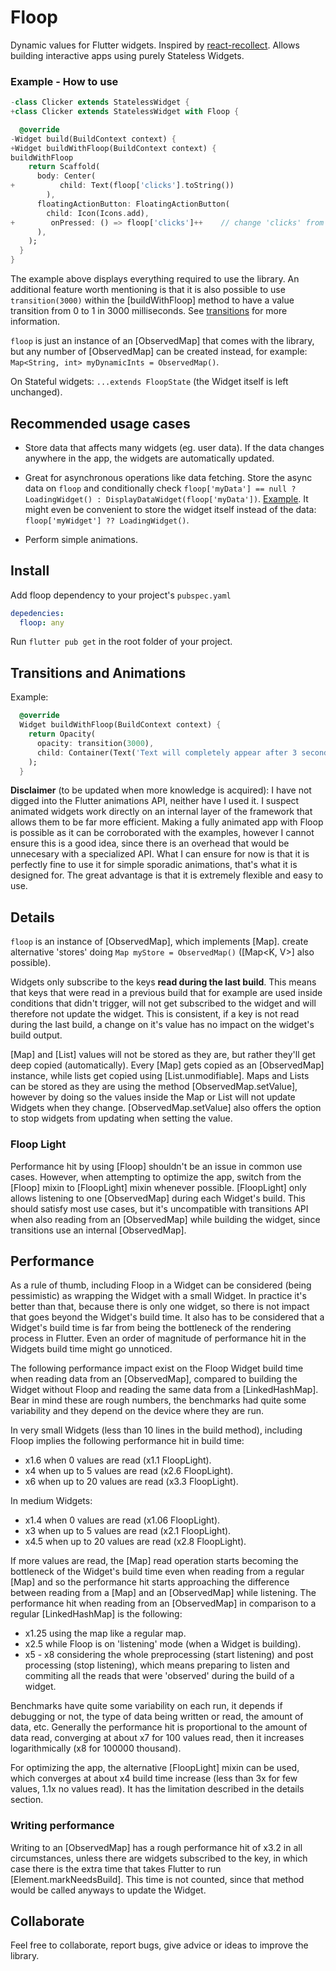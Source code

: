 # Floop

Dynamic values for Flutter widgets. Inspired by [react-recollect](https://github.com/davidgilbertson/react-recollect). Allows building interactive apps using purely Stateless Widgets.

### Example - How to use

```dart
-class Clicker extends StatelessWidget {
+class Clicker extends StatelessWidget with Floop {

  @override
-Widget build(BuildContext context) {
+Widget buildWithFloop(BuildContext context) {
buildWithFloop
    return Scaffold(
      body: Center(
+          child: Text(floop['clicks'].toString())
        ),
      floatingActionButton: FloatingActionButton(
        child: Icon(Icons.add),
+        onPressed: () => floop['clicks']++    // change 'clicks' from anywhere in the app and the widget will get updated
      ),
    );
  }
}
```

The example above displays everything required to use the library. An additional feature worth mentioning is that it is also possible to use `transition(3000)` within the [buildWithFloop] method to have a value transition from 0 to 1 in 3000 milliseconds. See [transitions](#transitions) for more information.

`floop` is just an instance of an [ObservedMap] that comes with the library, but any number of [ObservedMap] can be created instead, for example: `Map<String, int> myDynamicInts = ObservedMap()`.

On Stateful widgets: `...extends FloopState` (the Widget itself is left unchanged).

## Recommended usage cases

- Store data that affects many widgets (eg. user data). If the data changes anywhere in the app, the widgets are automatically updated.

- Great for asynchronous operations like data fetching. Store the async data on `floop` and conditionally check `floop['myData'] == null ? LoadingWidget() : DisplayDataWidget(floop['myData'])`. [Example](../master/examples/image_list.dart). It might even be convenient to store the widget itself instead of the data: `floop['myWidget'] ?? LoadingWidget()`.

- Perform simple animations.

## Install

Add floop dependency to your project's `pubspec.yaml`

```yaml
depedencies:
  floop: any
```

Run `flutter pub get` in the root folder of your project.

## <a name="transitions">Transitions and Animations</a>

Example:

```dart
  @override
  Widget buildWithFloop(BuildContext context) {
    return Opacity(
      opacity: transition(3000),
      child: Container(Text('Text will completely appear after 3 seconds')),
    );
  }
```

**Disclaimer** (to be updated when more knowledge is acquired): I have not digged into the Flutter animations API, neither have I used it. I suspect animated widgets work directly on an internal layer of the framework that allows them to be far more efficient. Making a fully animated app with Floop is possible as it can be corroborated with the examples, however I cannot ensure this is a good idea, since there is an overhead that would be unnecesary with a specialized API. What I can ensure for now is that it is perfectly fine to use it for simple sporadic animations, that's what it is designed for. The great advantage is that it is extremely flexible and easy to use.

## <a name="details">Details</a>

`floop` is an instance of [ObservedMap], which implements [Map]. create alternative 'stores' doing `Map myStore = ObservedMap()` ([Map<K, V>] also possible).

Widgets only subscribe to the keys **read during the last build**. This means that keys that were read in a previous build that for example are used inside conditions that didn't trigger, will not get subscribed to the widget and will therefore not update the widget. This is consistent, if a key is not read during the last build, a change on it's value has no impact on the widget's build output.

[Map] and [List] values will not be stored as they are, but rather they'll get deep copied (automatically). Every [Map] gets copied as an [ObservedMap] instance, while lists get copied using [List.unmodifiable]. Maps and Lists can be stored as they are using the method [ObservedMap.setValue], however by doing so the values inside the Map or List will not update Widgets when they change. [ObservedMap.setValue] also offers the option to stop widgets from updating when setting the value.

### Floop Light

Performance hit by using [Floop] shouldn't be an issue in common use cases. However, when attempting to optimize the app, switch from the [Floop] mixin to [FloopLight] mixin whenever possible. [FloopLight] only allows listening to one [ObservedMap] during each Widget's build. This should satisfy most use cases, but it's uncompatible with transitions API when also reading from an [ObservedMap] while building the widget, since transitions use an internal [ObservedMap].

## <a name="performance">Performance</a>
As a rule of thumb, including Floop in a Widget can be considered (being pessimistic) as wrapping the Widget with a small Widget. In practice it's better than that, because there is only one widget, so there is not impact that goes beyond the Widget's build time. It also has to be considered that a Widget's build time is far from being the bottleneck of the rendering process in Flutter. Even an order of magnitude of performance hit in the Widgets build time might go unnoticed.

The following performance impact exist on the Floop Widget build time when reading data from an [ObservedMap], compared to building the Widget without Floop and reading the same data from a [LinkedHashMap]. Bear in mind these are rough numbers, the benchmarks had quite some variability and they depend on the device where they are run.

In very small Widgets (less than 10 lines in the build method), including Floop implies the following performance hit in build time:
- x1.6 when 0 values are read (x1.1 FloopLight).
- x4 when up to 5 values are read (x2.6 FloopLight).
- x6 when up to 20 values are read (x3.3 FloopLight).

In medium Widgets:
- x1.4 when 0 values are read (x1.06 FloopLight).
- x3 when up to 5 values are read (x2.1 FloopLight).
- x4.5 when up to 20 values are read (x2.8 FloopLight).

If more values are read, the [Map] read operation starts becoming the bottleneck of the Widget's build time even when reading from a regular [Map] and so the performance hit starts approaching the difference between reading from a [Map] and an [ObservedMap] while listening. The performance hit when reading from an [ObservedMap] in comparison to a regular [LinkedHashMap] is the following:

- x1.25 using the map like a regular map.
- x2.5 while Floop is on 'listening' mode (when a Widget is building).
- x5 - x8 considering the whole preprocessing (start listening) and post processing (stop listening), which means preparing to listen and commiting all the reads that were 'observed' during the build of a widget.

Benchmarks have quite some variability on each run, it depends if debugging or not, the type of data being written or read, the amount of data, etc. Generally the performance hit is proportional to the amount of data read, converging at about x7 for 100 values read, then it increases logarithmically (x8 for 100000 thousand).

For optimizing the app, the alternative [FloopLight] mixin can be used, which converges at about x4 build time increase (less than 3x for few values, 1.1x no values read). It has the limitation described in the details section.

### Writing performance
Writing to an [ObservedMap] has a rough performance hit of x3.2 in all circumstances, unless there are widgets subscribed to the key, in which case there is the extra time that takes Flutter to run [Element.markNeedsBuild]. This time is not counted, since that method would be called anyways to update the Widget.

## Collaborate
Feel free to collaborate, report bugs, give advice or ideas to improve the library.
